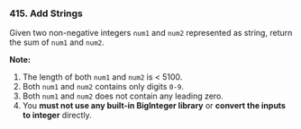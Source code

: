 ### 415. Add Strings

Given two non-negative integers `num1` and `num2` represented as string, return the sum of `num1` and `num2`.

**Note:**

1. The length of both `num1` and `num2` is < 5100.
2. Both `num1` and `num2` contains only digits `0-9`.
3. Both `num1` and `num2` does not contain any leading zero.
4. You **must not use any built-in BigInteger library** or **convert the inputs to integer** directly.

